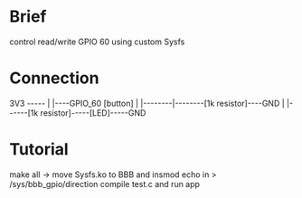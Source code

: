 # Brief
control read/write GPIO 60 using custom Sysfs
# Connection

3V3 -----
        |        |----GPIO_60
     [button]    |
        |--------|--------[1k resistor]----GND
        |
        |------[1k resistor]-----[LED]-----GND
# Tutorial
make all -> move Sysfs.ko to BBB and insmod
echo in > /sys/bbb_gpio/direction
compile test.c and run app